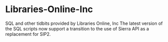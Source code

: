 # Libraries-Online-Inc
SQL and other tidbits provided by Libraries Online, Inc
The latest version of the SQL scripts now support a transition to the use of Sierra API as a replacement for SIP2.
